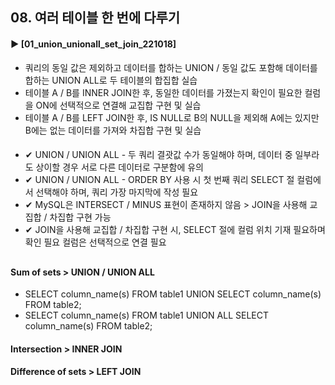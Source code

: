 ####  
## 08. 여러 테이블 한 번에 다루기
#### ► [01_union_unionall_set_join_221018]  
- 쿼리의 동일 값은 제외하고 데이터를 합하는 UNION / 동일 값도 포함해 데이터를 합하는 UNION ALL로 두 테이블의 합집합 실습
- 테이블 A / B를 INNER JOIN한 후, 동일한 데이터를 가졌는지 확인이 필요한 컬럼을 ON에 선택적으로 연결해 교집합 구현 및 실습
- 테이블 A / B를 LEFT JOIN한 후, IS NULL로 B의 NULL을 제외해 A에는 있지만 B에는 없는 데이터를 가져와 차집합 구현 및 실습
####  
- ✔︎ UNION / UNION ALL - 두 쿼리 결괏값 수가 동일해야 하며, 데이터 중 일부라도 상이할 경우 서로 다른 데이터로 구분함에 유의
- ✔︎ UNION / UNION ALL - ORDER BY 사용 시 첫 번째 쿼리 SELECT 절 컬럼에서 선택해야 하며, 쿼리 가장 마지막에 작성 필요
- ✔︎ MySQL은 INTERSECT / MINUS 표현이 존재하지 않음 > JOIN을 사용해 교집합 / 차집합 구현 가능
- ✔︎ JOIN을 사용해 교집합 / 차집합 구현 시, SELECT 절에 컬럼 위치 기재 필요하며 확인 필요 컬럼은 선택적으로 연결 필요
##  
#### Sum of sets > UNION / UNION ALL
- SELECT column_name(s) FROM table1 UNION SELECT column_name(s) FROM table2;
- SELECT column_name(s) FROM table1 UNION ALL SELECT column_name(s) FROM table2;
#### Intersection > INNER JOIN
#### Difference of sets > LEFT JOIN

